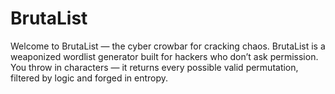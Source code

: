 # BrutaList
Welcome to BrutaList — the cyber crowbar for cracking chaos.  BrutaList is a weaponized wordlist generator built for hackers who don’t ask permission. You throw in characters — it returns every possible valid permutation, filtered by logic and forged in entropy.
